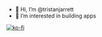 - 👋 Hi, I’m @tristanjarrett
- 👀 I’m interested in building apps

[![ko-fi](https://ko-fi.com/img/githubbutton_sm.svg)](https://ko-fi.com/M4M0SS8F)

<!---
tristanjarrett/tristanjarrett is a ✨ special ✨ repository because its `README.md` (this file) appears on your GitHub profile.
You can click the Preview link to take a look at your changes.
--->
